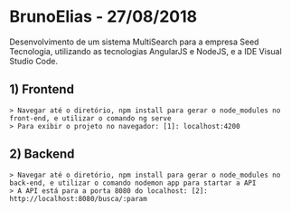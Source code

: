 # BrunoElias - 27/08/2018
 Desenvolvimento de um sistema MultiSearch para a empresa Seed Tecnologia, utilizando as tecnologias AngularJS e NodeJS, e a IDE Visual Studio Code.
 
## 1) Frontend
	> Navegar até o diretório, npm install para gerar o node_modules no front-end, e utilizar o comando ng serve
	> Para exibir o projeto no navegador: [1]: localhost:4200
	
## 2) Backend
	> Navegar até o diretório, npm install para gerar o node_modules no back-end, e utilizar o comando nodemon app para startar a API
	> A API está para a porta 8080 do localhost: [2]: http://localhost:8080/busca/:param
